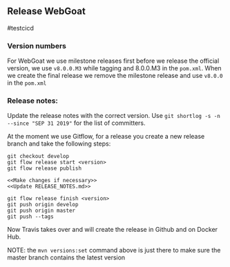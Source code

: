 ## Release WebGoat

#testcicd
### Version numbers

For WebGoat we use milestone releases first before we release the official version, we use `v8.0.0.M3` while tagging
 and 8.0.0.M3 in the `pom.xml`. When we create the final release we remove the milestone release and use 
 `v8.0.0` in the `pom.xml`
 
### Release notes:
Update the release notes with the correct version. Use `git shortlog -s -n --since "SEP 31 2019"` for the list of 
committers.

At the moment we use Gitflow, for a release you create a new release branch and take the following steps:

```
git checkout develop
git flow release start <version> 
git flow release publish

<<Make changes if necessary>>
<<Update RELEASE_NOTES.md>>

git flow release finish <version>
git push origin develop
git push origin master
git push --tags
```

Now Travis takes over and will create the release in Github and on Docker Hub.

NOTE: the `mvn versions:set` command above is just there to make sure the master branch contains the latest version


